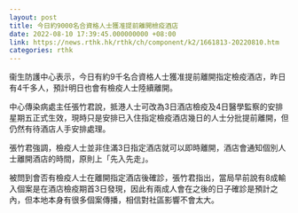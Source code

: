 ```yaml
---
layout: post
title: 今日約9000名合資格人士獲准提前離開檢疫酒店
date: 2022-08-10 17:39:45.000000000 +08:00
link: https://news.rthk.hk/rthk/ch/component/k2/1661813-20220810.htm
categories: rthk
---
```


衞生防護中心表示，今日有約9千名合資格人士獲准提前離開指定檢疫酒店，昨日有4千多人，預計明日也會有檢疫人士陸續離開。

中心傳染病處主任張竹君說，抵港人士可改為3日酒店檢疫及4日醫學監察的安排星期五正式生效，現時只是安排已入住指定檢疫酒店幾日的人士分批提前離開，但仍然有待酒店人手安排處理。

張竹君強調，檢疫人士並非住滿3日指定酒店就可以即時離開，酒店會通知個別人士離開酒店的時間，原則上「先入先走」。

被問到會否有檢疫人士在離開指定酒店後確診，張竹君指出，當局早前說有8成輸入個案是在酒店檢疫期首3日發現，因此有兩成人會在之後的日子確診是預計之內，但本地本身有很多個案傳播，相信對社區影響不會太大。
